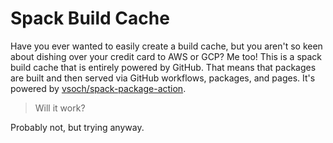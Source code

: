 # Spack Build Cache

Have you ever wanted to easily create a build cache, but you aren't so keen about
dishing over your credit card to AWS or GCP? Me too! This is a spack build cache
that is entirely powered by GitHub. That means that packages are built and then
served via GitHub workflows, packages, and pages. It's powered by 
[vsoch/spack-package-action](https://github.com/vsoch/spack-package-action).

> Will it work?

Probably not, but trying anyway.
